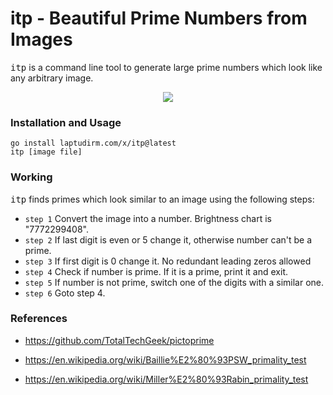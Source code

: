 # itp - Beautiful Prime Numbers from Images

<samp>itp</samp> is a command line tool to generate large prime numbers which look like any arbitrary image.

<div align="center">
  <a href="https://gist.github.com/raklaptudirm/fc6fd8452fefc246951efca730e9e214">
    <img src="https://user-images.githubusercontent.com/68542775/174952364-39ce9031-6ab0-4e7b-a15f-2665bdc88056.png">
  </a>
</div>


### Installation and Usage

```
go install laptudirm.com/x/itp@latest
itp [image file]
```

### Working

<samp>itp</samp> finds primes which look similar to an image using the following steps:

- `step 1` Convert the image into a number. Brightness chart is "7772299408".
- `step 2` If last digit is even or 5 change it, otherwise number can't be a prime.
- `step 3` If first digit is 0 change it. No redundant leading zeros allowed
- `step 4` Check if number is prime. If it is a prime, print it and exit.
- `step 5` If number is not prime, switch one of the digits with a similar one.
- `step 6` Goto step 4.

### References

- https://github.com/TotalTechGeek/pictoprime

- https://en.wikipedia.org/wiki/Baillie%E2%80%93PSW_primality_test
- https://en.wikipedia.org/wiki/Miller%E2%80%93Rabin_primality_test
